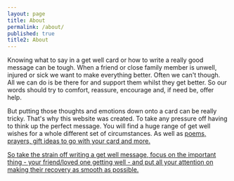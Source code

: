 ```yaml
---
layout: page
title: About
permalink: /about/
published: true
title2: About
---
```

Knowing what to say in a get well card or how to write a really good message can be tough. When a friend or close family member is unwell, injured or sick we want to make everything better. Often we can't though. All we can do is be there for and support them whilst they get better. So our words should try to comfort, reassure, encourage and, if need be, offer help. 

But putting those thoughts and emotions down onto a card can be really tricky. That's why this website was created. To take any pressure off having to think up the perfect message. You will find a huge range of get well wishes for a whole different set of circumstances. As well as <a href="/get-well-poems">poems, <a href="/get-well-prayers">prayers, <a href="/get-well-gifts">gift ideas to go with your card and more. 
  
So take the strain off writing a get well message, focus on the important thing - your friend/loved one getting well - and put all your attention on making their recovery as smooth as possible.


